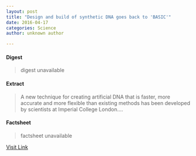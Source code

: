 ```yaml
---
layout: post
title: "Design and build of synthetic DNA goes back to 'BASIC'"
date: 2016-04-17
categories: Science
author: unknown author

---
```



#### Digest
>digest unavailable

#### Extract
>A new technique for creating artificial DNA that is faster, more accurate and more flexible than existing methods has been developed by scientists at Imperial College London....

#### Factsheet
>factsheet unavailable

[Visit Link](http://phys.org/news345216675.html)


